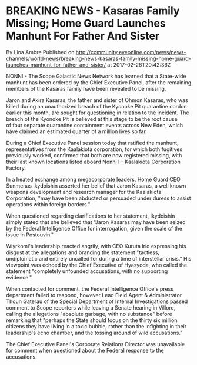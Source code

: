 # BREAKING NEWS - Kasaras Family Missing; Home Guard Launches Manhunt For Father And Sister
By Lina Ambre
Published on http://community.eveonline.com/news/news-channels/world-news/breaking-news-kasaras-family-missing-home-guard-launches-manhunt-for-father-and-sister/ at 2017-02-26T20:42:36Z

NONNI - The Scope Galactic News Network has learned that a&nbsp;State-wide manhunt has been ordered by the Chief Executive Panel, after the remaining members of the Kasaras family have been revealed to be missing.

Jaron and Akira Kasaras, the father and sister of Ohmon Kasaras, who was killed&nbsp;during an unauthorized breach of the Kyonoke Pit quarantine cordon earlier this month, are sought for&nbsp;questioning in relation to the incident. The breach of the Kyonoke Pit is believed at this stage&nbsp;to&nbsp;be the root cause of&nbsp;four separate quarantine containment events across New Eden, which have claimed an estimated&nbsp;quarter of a million lives so far.

During a Chief Executive Panel session today that&nbsp;ratified the manhunt, representatives from the Kaalakiota corporation, for which both fugitives previously worked, confirmed that both are now registered missing, with their last known locations listed aboard Nonni I - Kaalakiota Corporation Factory.

In a heated exchange among megacorporate leaders, Home Guard CEO Sunmenas Ikydoishin asserted her belief that Jaron Kasaras, a well known weapons development and research manager for the Kaalakiota Corporation, "may have been abducted or persuaded under duress to assist operations within foreign borders."

When questioned regarding clarifications to her statement, Ikydoishin simply stated that she believed that "Jaron Kasaras may have been seized by the Federal Intelligence Office for interrogation, given the scale of the issue in Postouvin."

Wiyrkomi's leadership reacted angrily, with CEO Kuruta Irio expressing his disgust at the allegations and branding the statement "tactless, undiplomatic and entirely uncalled for during a time of interstellar crisis." His viewpoint was echoed by the Chief Executive of Hyasyoda, who called the statement "completely unfounded accusations, with no supporting evidence."

When contacted for comment, the Federal Intelligence Office's press department failed to respond, however Lead Field Agent & Administrator Thoun Gaterau of the Special Department of Internal Investigations passed comment to Scope reporters&nbsp;while leaving a Senate hearing in Villore, calling the allegations "absolute garbage, with no substance" before remarking that "perhaps the State should focus on the thirty six million citizens they have living in a toxic bubble, rather than the&nbsp;infighting in their leadership's echo chamber, and the&nbsp;tossing around of&nbsp;wild accusations."

The Chief Executive Panel's Corporate Relations Director was unavailable for comment when questioned about the Federal response to the accusations.

